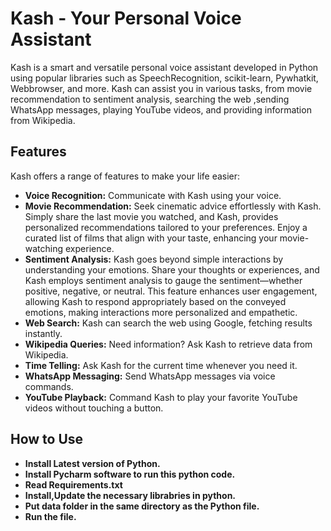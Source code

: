 # Kash - Your Personal Voice Assistant

Kash is a smart and versatile personal voice assistant developed in Python using popular libraries such as SpeechRecognition, scikit-learn, Pywhatkit, Webbrowser, and more. Kash can assist you in various tasks, from movie recommendation to sentiment analysis, searching the web ,sending WhatsApp messages, playing YouTube videos, and providing information from Wikipedia. 

## Features

Kash offers a range of features to make your life easier:

- **Voice Recognition:** Communicate with Kash using your voice.
- **Movie Recommendation:**  Seek cinematic advice effortlessly with Kash. Simply share the last movie you watched, and Kash, provides personalized recommendations tailored to your preferences. Enjoy a curated list of films that align with your taste, enhancing your movie-watching experience.
- **Sentiment Analysis:** Kash goes beyond simple interactions by understanding your emotions. Share your thoughts or experiences, and Kash employs sentiment analysis to gauge the sentiment—whether positive, negative, or neutral. This feature enhances user engagement, allowing Kash to respond appropriately based on the conveyed emotions, making interactions more personalized and empathetic.
- **Web Search:** Kash can search the web using Google, fetching results instantly.
- **Wikipedia Queries:** Need information? Ask Kash to retrieve data from Wikipedia.
- **Time Telling:** Ask Kash for the current time whenever you need it.
- **WhatsApp Messaging:** Send WhatsApp messages via voice commands.
- **YouTube Playback:** Command Kash to play your favorite YouTube videos without touching a button.

## How to Use

- **Install Latest version of Python.** 
- **Install Pycharm software to run this python code.**
- **Read Requirements.txt**
- **Install,Update the necessary librabries in python.**
- **Put data folder in the same directory as the Python file.**
- **Run the file.**




